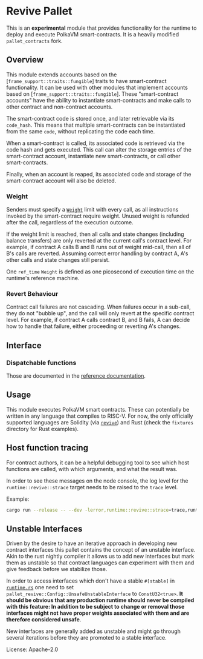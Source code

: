 # Revive Pallet

This is an **experimental** module that provides functionality for the runtime to deploy and execute PolkaVM
smart-contracts. It is a heavily modified `pallet_contracts` fork.

## Overview

This module extends accounts based on the [`frame_support::traits::fungible`] traits to have smart-contract
functionality. It can be used with other modules that implement accounts based on [`frame_support::traits::fungible`].
These "smart-contract accounts" have the ability to instantiate smart-contracts and make calls to other contract and
non-contract accounts.

The smart-contract code is stored once, and later retrievable via its `code_hash`. This means that multiple
smart-contracts can be instantiated from the same `code`, without replicating the code each time.

When a smart-contract is called, its associated code is retrieved via the code hash and gets executed. This call can
alter the storage entries of the smart-contract account, instantiate new smart-contracts, or call other smart-contracts.

Finally, when an account is reaped, its associated code and storage of the smart-contract account will also be deleted.

### Weight

Senders must specify a [`Weight`](https://paritytech.github.io/substrate/master/sp_weights/struct.Weight.html) limit
with every call, as all instructions invoked by the smart-contract require weight. Unused weight is refunded after the
call, regardless of the execution outcome.

If the weight limit is reached, then all calls and state changes (including balance transfers) are only reverted at the
current call's contract level. For example, if contract A calls B and B runs out of weight mid-call, then all of B's
calls are reverted. Assuming correct error handling by contract A, A's other calls and state changes still persist.

One `ref_time` `Weight` is defined as one picosecond of execution time on the runtime's reference machine.

### Revert Behaviour

Contract call failures are not cascading. When failures occur in a sub-call, they do not "bubble up", and the call will
only revert at the specific contract level. For example, if contract A calls contract B, and B fails, A can decide how
to handle that failure, either proceeding or reverting A's changes.

## Interface

### Dispatchable functions

Those are documented in the [reference
documentation](https://paritytech.github.io/substrate/master/pallet_revive/index.html#dispatchable-functions).

## Usage

This module executes PolkaVM smart contracts. These can potentially be written in any language that compiles to
RISC-V. For now, the only officially supported languages are Solidity (via [`revive`](https://github.com/xermicus/revive))
and Rust (check the `fixtures` directory for Rust examples).

## Host function tracing

For contract authors, it can be a helpful debugging tool to see which host functions are called, with which arguments,
and what the result was.

In order to see these messages on the node console, the log level for the `runtime::revive::strace` target needs to
be raised to the `trace` level.

Example:

```bash
cargo run --release -- --dev -lerror,runtime::revive::strace=trace,runtime::revive=debug
```

## Unstable Interfaces

Driven by the desire to have an iterative approach in developing new contract interfaces this pallet contains the
concept of an unstable interface. Akin to the rust nightly compiler it allows us to add new interfaces but mark them as
unstable so that contract languages can experiment with them and give feedback before we stabilize those.

In order to access interfaces which don't have a stable `#[stable]` in [`runtime.rs`](src/wasm/runtime.rs)
one need to set `pallet_revive::Config::UnsafeUnstableInterface` to `ConstU32<true>`.
**It should be obvious that any production runtime should never be compiled with this feature: In addition to be
subject to change or removal those interfaces might not have proper weights associated with them and are therefore
considered unsafe**.

New interfaces are generally added as unstable and might go through several iterations before they are promoted to a
stable interface.

License: Apache-2.0
